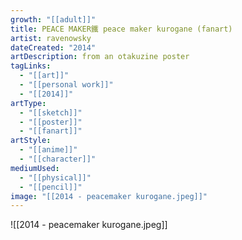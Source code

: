 ```yaml
---
growth: "[[adult]]"
title: PEACE MAKER鐵 peace maker kurogane (fanart)
artist: ravenowsky
dateCreated: "2014"
artDescription: from an otakuzine poster
tagLinks:
  - "[[art]]"
  - "[[personal work]]"
  - "[[2014]]"
artType:
  - "[[sketch]]"
  - "[[poster]]"
  - "[[fanart]]"
artStyle:
  - "[[anime]]"
  - "[[character]]"
mediumUsed:
  - "[[physical]]"
  - "[[pencil]]"
image: "[[2014 - peacemaker kurogane.jpeg]]"
---
```

![[2014 - peacemaker kurogane.jpeg]]